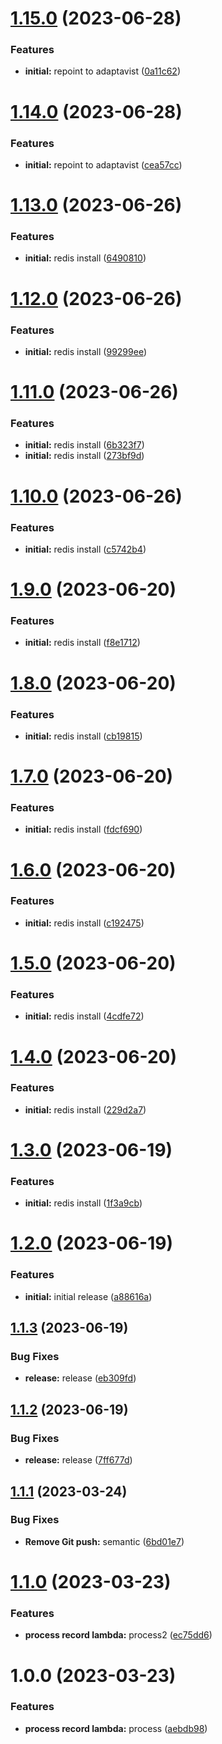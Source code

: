 # [1.15.0](http://bitbucket.org/Adaptavist/module-aws-kinesis-to-sqs/compare/v1.14.0...v1.15.0) (2023-06-28)


### Features

* **initial:** repoint to adaptavist ([0a11c62](http://bitbucket.org/Adaptavist/module-aws-kinesis-to-sqs/commits/0a11c62af023d474f98182f99ea62477b418faa6))

# [1.14.0](http://bitbucket.org/Adaptavist/module-aws-kinesis-to-sqs/compare/v1.13.0...v1.14.0) (2023-06-28)


### Features

* **initial:** repoint to adaptavist ([cea57cc](http://bitbucket.org/Adaptavist/module-aws-kinesis-to-sqs/commits/cea57cc83ae024f939dcb58f68af10995d32ae3c))

# [1.13.0](http://bitbucket.org/Adaptavist/module-aws-kinesis-to-sqs/compare/v1.12.0...v1.13.0) (2023-06-26)


### Features

* **initial:** redis install ([6490810](http://bitbucket.org/Adaptavist/module-aws-kinesis-to-sqs/commits/64908107674bec6ef6749b646d294a8995dd9d76))

# [1.12.0](http://bitbucket.org/Adaptavist/module-aws-kinesis-to-sqs/compare/v1.11.0...v1.12.0) (2023-06-26)


### Features

* **initial:** redis install ([99299ee](http://bitbucket.org/Adaptavist/module-aws-kinesis-to-sqs/commits/99299eee3b84f58a19874c286829910bf812826d))

# [1.11.0](http://bitbucket.org/Adaptavist/module-aws-kinesis-to-sqs/compare/v1.10.0...v1.11.0) (2023-06-26)


### Features

* **initial:** redis install ([6b323f7](http://bitbucket.org/Adaptavist/module-aws-kinesis-to-sqs/commits/6b323f743f21cb37fd50b9583d1da6b67ac4c134))
* **initial:** redis install ([273bf9d](http://bitbucket.org/Adaptavist/module-aws-kinesis-to-sqs/commits/273bf9d0cc2d2c3ebda5a4d434fce463f0d6bcd0))

# [1.10.0](http://bitbucket.org/Adaptavist/module-aws-kinesis-to-sqs/compare/v1.9.0...v1.10.0) (2023-06-26)


### Features

* **initial:** redis install ([c5742b4](http://bitbucket.org/Adaptavist/module-aws-kinesis-to-sqs/commits/c5742b4623e024c25070f61f2ba6aa6bc444b06c))

# [1.9.0](http://bitbucket.org/Adaptavist/module-aws-kinesis-to-sqs/compare/v1.8.0...v1.9.0) (2023-06-20)


### Features

* **initial:** redis install ([f8e1712](http://bitbucket.org/Adaptavist/module-aws-kinesis-to-sqs/commits/f8e1712bf3c793df52cfd3f39b33f55a81350218))

# [1.8.0](http://bitbucket.org/Adaptavist/module-aws-kinesis-to-sqs/compare/v1.7.0...v1.8.0) (2023-06-20)


### Features

* **initial:** redis install ([cb19815](http://bitbucket.org/Adaptavist/module-aws-kinesis-to-sqs/commits/cb1981502273d170aa81674f9a8b21f35d564ba4))

# [1.7.0](http://bitbucket.org/Adaptavist/module-aws-kinesis-to-sqs/compare/v1.6.0...v1.7.0) (2023-06-20)


### Features

* **initial:** redis install ([fdcf690](http://bitbucket.org/Adaptavist/module-aws-kinesis-to-sqs/commits/fdcf69088d0488499aa3f90d7110642015aa8037))

# [1.6.0](http://bitbucket.org/Adaptavist/module-aws-kinesis-to-sqs/compare/v1.5.0...v1.6.0) (2023-06-20)


### Features

* **initial:** redis install ([c192475](http://bitbucket.org/Adaptavist/module-aws-kinesis-to-sqs/commits/c192475eb2e007b15e29a78c19b39e66288437fd))

# [1.5.0](http://bitbucket.org/Adaptavist/module-aws-kinesis-to-sqs/compare/v1.4.0...v1.5.0) (2023-06-20)


### Features

* **initial:** redis install ([4cdfe72](http://bitbucket.org/Adaptavist/module-aws-kinesis-to-sqs/commits/4cdfe7218bdfe9e19bc3f11cae3b124f4a3d2903))

# [1.4.0](http://bitbucket.org/Adaptavist/module-aws-kinesis-to-sqs/compare/v1.3.0...v1.4.0) (2023-06-20)


### Features

* **initial:** redis install ([229d2a7](http://bitbucket.org/Adaptavist/module-aws-kinesis-to-sqs/commits/229d2a762036d84125350d3532dc150f80ee2d3e))

# [1.3.0](http://bitbucket.org/Adaptavist/module-aws-kinesis-to-sqs/compare/v1.2.0...v1.3.0) (2023-06-19)


### Features

* **initial:** redis install ([1f3a9cb](http://bitbucket.org/Adaptavist/module-aws-kinesis-to-sqs/commits/1f3a9cba1ba6b2abec31dba18b8817402502c744))

# [1.2.0](http://bitbucket.org/Adaptavist/module-aws-kinesis-to-sqs/compare/v1.1.3...v1.2.0) (2023-06-19)


### Features

* **initial:** initial release ([a88616a](http://bitbucket.org/Adaptavist/module-aws-kinesis-to-sqs/commits/a88616a69056a68ecd843c457e36c7ca27af9f1f))

## [1.1.3](http://bitbucket.org/Adaptavist/module-aws-kinesis-to-sqs/compare/v1.1.2...v1.1.3) (2023-06-19)


### Bug Fixes

* **release:** release ([eb309fd](http://bitbucket.org/Adaptavist/module-aws-kinesis-to-sqs/commits/eb309fd986074810e1e48b54c1942d6141cf7003))

## [1.1.2](http://bitbucket.org/Adaptavist/module-aws-kinesis-to-sqs/compare/v1.1.1...v1.1.2) (2023-06-19)


### Bug Fixes

* **release:** release ([7ff677d](http://bitbucket.org/Adaptavist/module-aws-kinesis-to-sqs/commits/7ff677d0226cf4a95275b35767266f2b8e3c7dc7))

## [1.1.1](http://bitbucket.org/Adaptavist/module-aws-kinesis-to-sqs/compare/v1.1.0...v1.1.1) (2023-03-24)


### Bug Fixes

* **Remove Git push:** semantic ([6bd01e7](http://bitbucket.org/Adaptavist/module-aws-kinesis-to-sqs/commits/6bd01e78692a30c35c4b445b77da61b0f314a04d))

# [1.1.0](http://bitbucket.org/Adaptavist/module-aws-kinesis-to-sqs/compare/v1.0.0...v1.1.0) (2023-03-23)


### Features

* **process record lambda:** process2 ([ec75dd6](http://bitbucket.org/Adaptavist/module-aws-kinesis-to-sqs/commits/ec75dd69b257dd9e6352fd1f7b6ac7c408ecabb4))

# 1.0.0 (2023-03-23)


### Features

* **process record lambda:** process ([aebdb98](http://bitbucket.org/Adaptavist/module-aws-kinesis-to-sqs/commits/aebdb9804d197764c8abeb4a246246bed16959e0))
